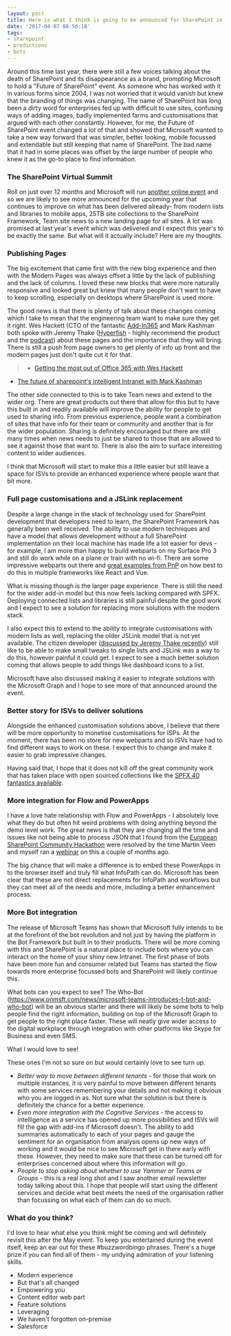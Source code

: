 ```yaml
---
layout: post
title: Here is what I think is going to be announced for SharePoint in May
date: '2017-04-07 08:56:18'
tags:
- sharepoint
- predictions
- bots
---
```


Around this time last year, there were still a few voices talking about the death of SharePoint and its disappearance as a brand, prompting Microsoft to hold a "Future of SharePoint" event. As someone who has worked with it in various forms since 2004, I was not worried that it would vanish but knew that the branding of things was changing. The name of SharePoint has long been a dirty word for enterprises fed up with difficult to use sites, confusing ways of adding images, badly implemented farms and customisations that argued with each other constantly. However, for me, the Future of SharePoint event changed a lot of that and showed that Microsoft wanted to take a new way forward that was simpler, better looking, mobile focussed and extendable but still keeping that name of SharePoint. The bad name that it had in some places was offset by the large number of people who knew it as the go-to place to find information. 

### The SharePoint Virtual Summit
Roll on just over 12 months and Microsoft will run [another online event](https://blogs.office.com/2017/03/21/announcing-the-sharepoint-virtual-summit/) and so we are likely to see more announced for the upcoming year that continues to improve on what has been delivered already- from modern lists and libraries to mobile apps, 25TB site collections to the SharePoint Framework, Team site news to a new landing page for all sites. A lot was promised at last year's event which was delivered and I expect this year's to be exactly the same. But what will it actually include? Here are my thoughts.

### Publishing Pages
The big excitement that came first with the new blog experience and then with the Modern Pages was always offset a little by the lack of publishing and the lack of columns. I loved these new blocks that were more naturally responsive and looked great but knew that many people don't want to have to keep scrolling, especially on desktops where SharePoint is used more. 

The good news is that there is plenty of talk about these changes coming which I take to mean that the engineering team want to make sure they get it right. Wes Hackett (CTO of the fantastic [Add-In365](http://www.addin365.com/) and Mark Kashman both spoke with Jeremy Thake ([Hyperfish](https://www.hyperfish.com) - highly recommend the product and the [podcast](https://blog.hyperfish.com/tagged/podcast)) about these pages and the importance that they will bring. There is still a push from page owners to get plenty of info up front and the modern pages just don't quite cut it for that. 

>- [Getting the most out of Office 365 with Wes Hackett](https://blog.hyperfish.com/getting-the-most-out-of-office-365-with-wes-hackett-hyperfish-podcast-249618d4656f?source=collection_home---4------1-----------)
- [The future of sharepoint's intelligent Intranet with Mark Kashman](https://blog.hyperfish.com/the-future-of-sharepoints-intelligent-intranet-with-microsoft-s-mark-kashman-hyperfish-podcast-63ff208c0a07?source=---------3)

The other side connected to this is to take Team news and extend to the wider org. There are great products out there that allow for this but to have this built in and readily available will improve the ability for people to get used to sharing info. From previous experience, people want a combination of sites that have info for their team or community and another that is for the wider population. Sharing is definitely encouraged but there are still many times when news needs to just be shared to those that are allowed to see it against those that want to. There is also the aim to surface interesting content to wider audiences.

I think that Microsoft will start to make this a little easier but still leave a space for ISVs to provide an enhanced experience where people want that bit more.

### Full page customisations and a JSLink replacement
Despite a large change in the stack of technology used for SharePoint development that developers need to learn, the SharePoint Framework has generally been well received. The ability to use modern techniques and have a model that allows development without a full SharePoint implementation on their local machine has made life a lot easier for devs - for example, I am more than happy to build webparts on my Surface Pro 3 and still do work while on a plane or train with no wi-fi. There are some impressive webparts out there and [great examples from PnP](https://dev.office.com/code-samples#?filters=sharepoint%20framework%20app) on how best to do this in multiple frameworks like React and Vue.

What is missing though is the larger page experience. There is still the need for the wider add-in model but this now feels lacking compared with SPFX. Deploying connected lists and libraries is still painful despite the good work and I expect to see a solution for replacing more solutions with the modern stack.

I also expect this to extend to the ability to integrate customisations with modern lists as well, replacing the older JSLink model that is not yet available. The citizen developer ([discussed by Jeremy Thake recently](https://blog.hyperfish.com/the-future-of-citizen-development-in-sharepoint-with-the-sharepoint-framework-3116a9dc3e9b)) still like to be able to make small tweaks to single lists and JSLink was a way to do this, however painful it could get. I expect to see a much better solution coming that allows people to add things like dashboard icons to a list.

Microsoft have also discussed making it easier to integrate solutions with the Microsoft Graph and I hope to see more of that announced around the event.

### Better story for ISVs to deliver solutions

Alongside the enhanced customisation solutions above, I believe that there will be more opportunity to monetise customisations for ISPs. At the moment, there has been no store for new webparts and so ISVs have had to find different ways to work on these. I expect this to change and make it easier to grab impressive changes. 

Having said that, I hope that it does not kill off the great community work that has taken place with open sourced collections like the [SPFX 40 fantastics available](https://github.com/OlivierCC/spfx-40-fantastics).


### More integration for Flow and PowerApps

I have a love hate relationship with Flow and PowerApps - I absolutely love what they do but often hit weird problems with doing anything beyond the demo level work. The great news is that they are changing all the time and issues like not being able to process JSON that I found from the [European SharePoint Community Hackathon](https://www.sharepointeurope.com/events/espc16-hackathon-results/) were resolved by the time Martin Veen and myself ran a [webinar](https://www.sharepointeurope.com/trump-creating-engaging-powerapp-machine-learning-matter-hours) on this a couple of months ago.

The big chance that will make a difference is to embed these PowerApps in to the browser itself and truly fill what InfoPath can do. Microsoft has been clear that these are not direct replacements for InfoPath and workflows but they can meet all of the needs and more, including a better enhancement process.

### More Bot integration

The release of Microsoft Teams has shown that Microsoft fully intends to be at the forefront of the bot revolution and not just by having the platform in the Bot Framework but built in to their products. There will be more coming with this and SharePoint is a natural place to include bots where you can interact on the home of your shiny new Intranet. The first phase of bots have been more fun and consumer related but Teams has started the flow towards more enterprise focussed bots and SharePoint will likely continue this.

What bots can you expect to see? The Who-Bot (https://www.onmsft.com/news/microsoft-teams-introduces-t-bot-and-who-bot) will be an obvious starter and there will likely be some bots to help people find the right information, building on top of the Microsoft Graph to get people to the right place faster. These will neatly give wider access to the digital workplace through integration with other platforms like Skype for Business and even SMS.


What I would love to see!

These ones I'm not so sure on but would certainly love to see turn up.

- *Better way to move between different tenants* - for those that work on multiple instances, it is very painful to move between different tenants with some services remembering your details and not making it obvious who you are logged in as. Not sure what the solution is but there is definitely the chance for a better experience.
- *Even more integration with the Cognitive Services* - the access to intelligence as a service has opened up more possibilities and ISVs will fill the gap with add-ins if Microsoft doesn't. The ability to add summaries automatically to each of your pages and gauge the sentiment for an organisation from analysis opens up new ways of working and it would be nice to see Microsoft get in there early with these. However, they need to make sure that these can be turned off for enterprises concerned about where this information will go.
- *People to stop asking about whether to use Yammer or Teams or Groups* - this is a real long shot and I saw another email newsletter today talking about this. I hope that people will start using the different services and decide what best meets the need of the organisation rather than focussing on what each of them can do so much.

### What do you think?

I'd love to hear what else you think might be coming and will definitely revisit this after the May event. To keep you entertained during the event itself, keep an ear out for these #buzzwordbingo phrases. There's a huge prize if you can find all of them - my undying admiration of your listening skills.

- Modern experience
- But that's all changed
- Empowering you
- Content editor web part
- Feature solutions
- Leveraging
- We haven't forgotten on-premise
- Salesforce
